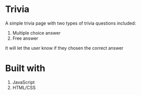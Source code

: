 # Trivia

A simple trivia page with two types of trivia questions included: 

1. Multiple choice answer
2. Free answer

It will let the user know if they chosen the correct answer

# Built with

1. JavaScript
2. HTML/CSS
